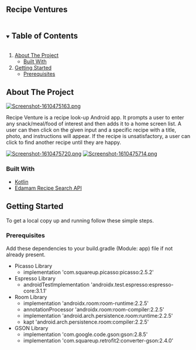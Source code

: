 ## Recipe Ventures

<!-- TABLE OF CONTENTS -->
<details open="open">
  <summary><h2 style="display: inline-block">Table of Contents</h2></summary>
  <ol>
    <li>
      <a href="#about-the-project">About The Project</a>
      <ul>
        <li><a href="#built-with">Built With</a></li>
      </ul>
    </li>
    <li>
      <a href="#getting-started">Getting Started</a>
      <ul>
        <li><a href="#prerequisites">Prerequisites</a></li>
      </ul>
    </li>
  </ol>
</details>



<!-- ABOUT THE PROJECT -->
## About The Project

[![Screenshot-1610475163.png](https://i.postimg.cc/13Wmk8RM/Screenshot-1610475163.png)](https://postimg.cc/nXDf7cDQ)

Recipe Venture is a recipe look-up Android app. It prompts a user to enter any snack/meal/food of interest and then adds it to a home screen list. 
A user can then click on the given input and a specific recipe with a title, photo, and instructions will appear. If the recipe is unsatisfactory, 
a user can click to find another recipe until they are happy.

[![Screenshot-1610475720.png](https://i.postimg.cc/wBvXzRXB/Screenshot-1610475720.png)](https://postimg.cc/BjrLc6wW)
[![Screenshot-1610475714.png](https://i.postimg.cc/TPgRpCqN/Screenshot-1610475714.png)](https://postimg.cc/2qjptdtn)


### Built With

* [Kotlin]()
* [Edamam Recipe Search API]()



<!-- GETTING STARTED -->
## Getting Started

To get a local copy up and running follow these simple steps.

### Prerequisites

Add these dependencies to your build.gradle (Module: app) file if not already present.
*  Picasso Library
      *  implementation 'com.squareup.picasso:picasso:2.5.2'
*  Espresso Library
      *  androidTestImplementation 'androidx.test.espresso:espresso-core:3.1.1'
*  Room Library
      *  implementation 'androidx.room:room-runtime:2.2.5'
      *  annotationProcessor 'androidx.room:room-compiler:2.2.5'
      *  implementation 'android.arch.persistence.room:runtime:2.2.5'
      *  kapt 'android.arch.persistence.room:compiler:2.2.5'
*  GSON Library
      *  implementation 'com.google.code.gson:gson:2.8.5'
      *  implementation 'com.squareup.retrofit2:converter-gson:2.4.0'





